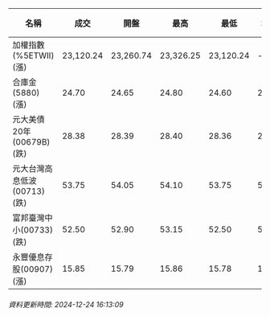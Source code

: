 | 名稱 | 成交 | 開盤 | 最高 | 最低 | 均價 | 成交金額(億) | 昨收 | 漲跌幅 | 漲跌 | 總量 | 昨量 | 振幅 |
| -------- | -------- | -------- | -------- |-------- | -------- | -------- |-------- |-------- |-------- | -------- | -------- |-------- |
|加權指數(%5ETWII) (漲)|23,120.24|23,260.74|23,326.25|23,120.24|-|3,389.02|23,104.54|0.07%|15.70|6,516,655|0|0.89%|
|合庫金(5880) (漲)|24.70|24.65|24.80|24.60|24.72|1.48|24.50|0.82%|0.20|5,978|8,740|0.82%|
|元大美債20年(00679B) (跌)|28.38|28.39|28.40|28.36|28.38|14.32|28.57|0.67%|0.19|50,470|37,236|0.14%|
|元大台灣高息低波(00713) (跌)|53.75|54.05|54.10|53.75|53.92|3.22|53.85|0.19%|0.10|5,977|7,588|0.65%|
|富邦臺灣中小(00733) (跌)|52.50|52.90|53.15|52.50|52.84|0.318|52.60|0.19%|0.10|601|558|1.24%|
|永豐優息存股(00907) (漲)|15.85|15.79|15.86|15.78|15.82|0.528|15.79|0.38%|0.06|3,333|4,740|0.51%|
###### 資料更新時間: 2024-12-24 16:13:09
